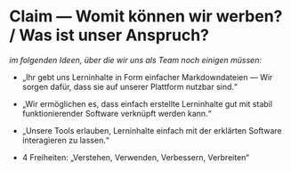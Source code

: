 # Claim — Womit können wir werben? / Was ist unser Anspruch?

*im folgenden Ideen, über die wir uns als Team noch einigen müssen:*

* „Ihr gebt uns Lerninhalte in Form einfacher Markdowndateien — Wir sorgen dafür, dass sie auf unserer Plattform nutzbar sind.“

* „Wir ermöglichen es, dass einfach erstellte Lerninhalte gut mit stabil funktionierender Software verknüpft werden kann.“

* „Unsere Tools erlauben, Lerninhalte einfach mit der erklärten Software interagieren zu lassen.“

* 4 Freiheiten: „Verstehen, Verwenden, Verbessern, Verbreiten“
